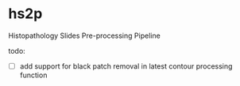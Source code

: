 # hs2p
Histopathology Slides Pre-processing Pipeline

todo:
- [ ] add support for black patch removal in latest contour processing function
